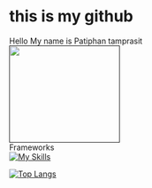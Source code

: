 # this is my github
Hello
My name is Patiphan tamprasit 
<br>
<a href="">
  <img src="https://c.tenor.com/bCfpwMjfAi0AAAAC/cat-typing.gif"  width="200" height="175">
</a>
<br>
Frameworks
<br>
[![My Skills](https://skillicons.dev/icons?i=c,cs,cpp,py,js,typescript,nextjs,nodejs,react)](https://skillicons.dev)


[![Top Langs](https://github-readme-stats.vercel.app/api/top-langs/?username=paan1&layout=compact)](https://github.com/paan1/github-readme-stats)




